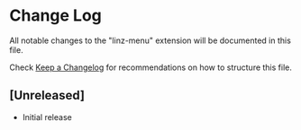 # Change Log
All notable changes to the "linz-menu" extension will be documented in this file.

Check [Keep a Changelog](http://keepachangelog.com/) for recommendations on how to structure this file.

## [Unreleased]
- Initial release